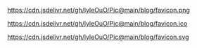https://cdn.jsdelivr.net/gh/lyleOuO/Pic@main/blog/favicon.png

https://cdn.jsdelivr.net/gh/lyleOuO/Pic@main/blog/favicon.ico

https://cdn.jsdelivr.net/gh/lyleOuO/Pic@main/blog/favicon.svg
